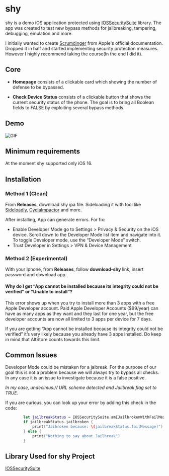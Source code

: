 # shy

shy is a demo iOS application protected using [IOSSecuritySuite](https://github.com/securing/IOSSecuritySuite) library. The app was created to test new bypass methods for jailbreaking, tampering, debugging, emulation and more.

I initially wanted to create [Scrumdinger](https://developer.apple.com/tutorials/app-dev-training/getting-started-with-scrumdinger) from Apple's official documentation. Dropped it in half and started implementing security protection measures. However I highly recommend taking the course(In the end I did it).

## Core

+ **Homepage** consists of a clickable card which showing the number of defense to be bypassed.

+ **Check Device Status** consists of a clickable button that shows the current security status of the phone. The goal is to bring all Boolean fields to FALSE by exploiting several bypass methods.

## Demo

![GIF](https://media.giphy.com/media/v1.Y2lkPTc5MGI3NjExMmYzY2M4NmYwYjQyNDA2YTBjMTMxMzAwMTkzY2I3MmNmOTYwOGY3MSZlcD12MV9pbnRlcm5hbF9naWZzX2dpZklkJmN0PWc/sVh7YKFzx59tOJI0BV/giphy.gif)

## Minimum requirements

At the moment shy supported only iOS 16.

## Installation

### Method 1 (Clean)

From **Releases**, download shy ipa file. Sideloading it with tool like [Sideloadly](https://sideloadly.io/), [CydiaImpactor](http://www.cydiaimpactor.com/) and more.

After installing, App can generate errors. For fix:  

+ Enable Developer Mode go to Settings > Privacy & Security on the iOS device. Scroll down to the Developer Mode list item and navigate into it. To toggle Developer mode, use the “Developer Mode” switch.
+ Trust Developer in Settings > VPN & Device Management

### Method 2 (Experimental)

With your Iphone, from **Releases**, follow **download-shy** link, insert password and download app.

#### Why do I get “App cannot be installed because its integrity could not be verified” or “Unable to install”?

This error shows up when you try to install more than 3 apps with a free Apple Developer account. Paid Apple Developer Accounts ($99/year) can have as many apps as they want and they last for one year, but the free developer accounts are now all limited to 3 apps per device for 7 days.

If you are getting “App cannot be installed because its integrity could not be verified” it’s very likely because you already have 3 apps installed. Do keep in mind that AltStore counts towards this limit.

## Common Issues

Developer Mode could be mistaken for a jaibreak. For the purpose of our goal this is not a problem because we will always try to bypass all checks. In any case it is an issue to investigate because it is a false positive.

*In my case, undecimus:// URL scheme detected and Jailbreak flag set to TRUE.*

If you are curious, you can look up your error by adding this check in the code:

```swift
        let jailbreakStatus = IOSSecuritySuite.amIJailbrokenWithFailMessage()
        if jailbreakStatus.jailbroken {
            print("Jaibroken because: \(jailbreakStatus.failMessage)")
        } else {
            print("Nothing to say about Jailbreak")
        }
```


## Library Used for shy Project

[IOSSecuritySuite](https://github.com/securing/IOSSecuritySuite)
